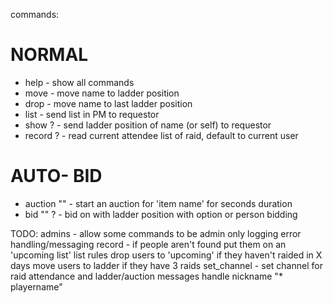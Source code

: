 commands:
# NORMAL
* help - show all commands
* move <name> <position> - move name to ladder position <pos>
* drop <name> - move name to last ladder position
* list - send list in PM to requestor
* show ?<name> - send ladder position of name (or self) to requestor
* record ?<name> - read current attendee list of raid, default to current user
        

# AUTO- BID
* auction "<item name>" <seconds> - start an auction for 'item name' for seconds duration
* bid "<item name>" ?<name> - bid on <item name> with ladder position with option <name> or person bidding

TODO:
admins - allow some commands to be admin only 
logging
error handling/messaging
record - if people aren't found put them on an 'upcoming list'
list rules
    drop users to 'upcoming' if they haven't raided in X days
    move users to ladder if they have 3 raids
set_channel <channel> - set channel for raid attendance and ladder/auction messages
handle nickname "* playername"